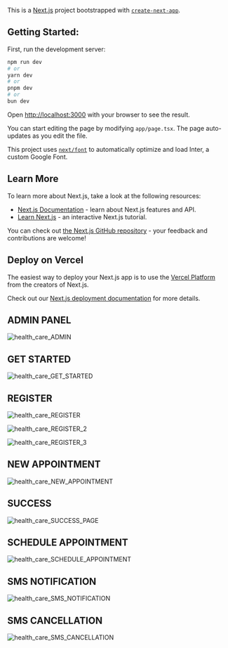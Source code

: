This is a [Next.js](https://nextjs.org/) project bootstrapped with [`create-next-app`](https://github.com/vercel/next.js/tree/canary/packages/create-next-app).

## Getting Started:

First, run the development server:

```bash
npm run dev
# or
yarn dev
# or
pnpm dev
# or
bun dev
```

Open [http://localhost:3000](http://localhost:3000) with your browser to see the result.

You can start editing the page by modifying `app/page.tsx`. The page auto-updates as you edit the file.

This project uses [`next/font`](https://nextjs.org/docs/basic-features/font-optimization) to automatically optimize and load Inter, a custom Google Font.

## Learn More

To learn more about Next.js, take a look at the following resources:

- [Next.js Documentation](https://nextjs.org/docs) - learn about Next.js features and API.
- [Learn Next.js](https://nextjs.org/learn) - an interactive Next.js tutorial.

You can check out [the Next.js GitHub repository](https://github.com/vercel/next.js/) - your feedback and contributions are welcome!

## Deploy on Vercel

The easiest way to deploy your Next.js app is to use the [Vercel Platform](https://vercel.com/new?utm_medium=default-template&filter=next.js&utm_source=create-next-app&utm_campaign=create-next-app-readme) from the creators of Next.js.

Check out our [Next.js deployment documentation](https://nextjs.org/docs/deployment) for more details.

## ADMIN PANEL
![health_care_ADMIN](https://github.com/user-attachments/assets/72bfc710-b949-4fc4-876c-4885b0c6d624)
## GET STARTED
![health_care_GET_STARTED](https://github.com/user-attachments/assets/cbd355fd-6c83-4900-96d3-0e34c3590879)
## REGISTER
![health_care_REGISTER](https://github.com/user-attachments/assets/2f8e5245-a189-44fb-b710-7d38fb21ebc1)

![health_care_REGISTER_2](https://github.com/user-attachments/assets/4707fc63-1821-494e-81a4-23d1bf07ec88)

![health_care_REGISTER_3](https://github.com/user-attachments/assets/728874e2-6f5b-468a-b7ea-b339f849c956)
## NEW APPOINTMENT
![health_care_NEW_APPOINTMENT](https://github.com/user-attachments/assets/b52b61ea-0fab-49f4-a6ea-ee4ad5a3ffa7)
## SUCCESS
![health_care_SUCCESS_PAGE](https://github.com/user-attachments/assets/d07f2b1c-0eff-4786-9b63-ab08fa70f796)
## SCHEDULE APPOINTMENT
![health_care_SCHEDULE_APPOINTMENT](https://github.com/user-attachments/assets/2f988331-f57d-4139-9376-bd730ed3b87b)
## SMS NOTIFICATION
![health_care_SMS_NOTIFICATION](https://github.com/user-attachments/assets/5b0c2d32-c037-485d-b920-4e248a7292ec)
## SMS CANCELLATION
![health_care_SMS_CANCELLATION](https://github.com/user-attachments/assets/909e2cf4-81a8-47cd-9041-2eabe03d02fb)



